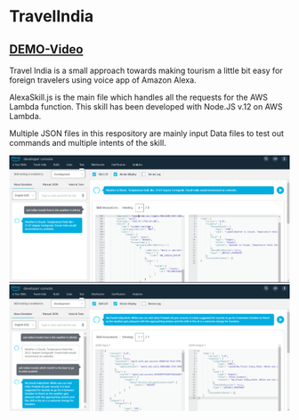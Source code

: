# TravelIndia
## [DEMO-Video](https://vimeo.com/576245271)
Travel India is a small approach towards making tourism a little bit easy for foreign travelers using voice app of Amazon Alexa.

AlexaSkill.js is the main file which handles all the requests for the AWS Lambda function. This skill has been developed with Node.JS v.12
on AWS Lambda.

Multiple JSON files in this respository are mainly input Data files to test out commands and multiple intents of the skill.

![](Screenshot_13.png)
![](Screenshot_14.png)
